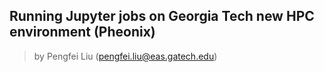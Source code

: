 ## Running Jupyter jobs on Georgia Tech new HPC environment (Pheonix)
> by Pengfei Liu (pengfei.liu@eas.gatech.edu)
